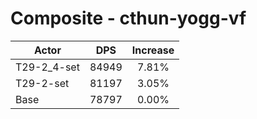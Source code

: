 # Composite - cthun-yogg-vf
| Actor | DPS | Increase |
|---|:---:|:---:|
|T29-2_4-set|84949|7.81%|
|T29-2-set|81197|3.05%|
|Base|78797|0.00%|
